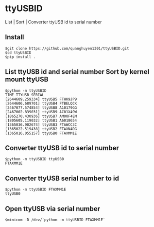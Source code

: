 # ttyUSBID
List | Sort | Converter ttyUSB id to serial number
## Install
	$git clone https://github.com/quanghuyen1301/ttyUSBID.git
	$cd ttyUSBID 
	$pip install .
## List ttyUSB id and serial number Sort by kernel mount ttyUSB
	$python -m ttyUSBID
	TIME TTYUSB SERIAL
	[2644609.259334] ttyUSB5 FTHK9JP9
	[2644606.689701] ttyUSB4 FTBELQCK
	[2467077.574854] ttyUSB8 A10179GG
	[2467002.839031] ttyUSB9 AC01X49W
	[1865270.430936] ttyUSB7 AM00F4EM
	[1805605.119032] ttyUSB1 A6018654
	[1365036.902674] ttyUSB3 FTAWCC3C
	[1365022.519438] ttyUSB2 FTAXN4DG
	[1365016.055157] ttyUSB0 FTAXMM1E
## Converter ttyUSB id to serial number
	$python -m ttyUSBID ttyUSB0
	FTAXMM1E
## Converter ttyUSB serial number to id
	$python -m ttyUSBID FTAXMM1E
	ttyUSB0
## Open ttyUSB via serial number
	$minicom -D /dev/`python -m ttyUSBID FTAXMM1E`
